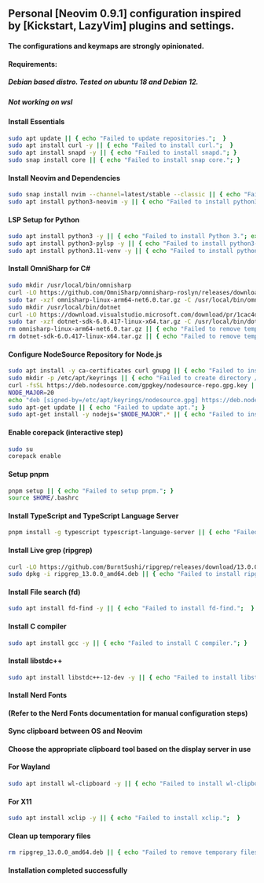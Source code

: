 ## Personal [Neovim 0.9.1] configuration inspired by [Kickstart, LazyVim] plugins and settings.
#### The configurations and keymaps are strongly opinionated.

#### Requirements:
##### Debian based distro. Tested on ubuntu 18 and Debian 12.
##### Not working on wsl

#### Install Essentials
```bash
sudo apt update || { echo "Failed to update repositories.";  }
sudo apt install curl -y || { echo "Failed to install curl.";  }
sudo apt install snapd -y || { echo "Failed to install snapd."; }
sudo snap install core || { echo "Failed to install snap core."; }
```

#### Install Neovim and Dependencies
```bash
sudo snap install nvim --channel=latest/stable --classic || { echo "Failed to install nvim via snap."; }
sudo apt install python3-neovim -y || { echo "Failed to install python3-neovim."; }
```

#### LSP Setup for Python
```bash
sudo apt install python3 -y || { echo "Failed to install Python 3."; exit 1; }
sudo apt install python3-pylsp -y || { echo "Failed to install python3-pylsp."; }
sudo apt install python3.11-venv -y || { echo "Failed to install python3.11-venv."; }
```

#### Install OmniSharp for C#
```bash
sudo mkdir /usr/local/bin/omnisharp
curl -LO https://github.com/OmniSharp/omnisharp-roslyn/releases/download/v1.39.10/omnisharp-linux-arm64-net6.0.tar.gz || { echo "Failed to download OmniSharp.";  }
sudo tar -xzf omnisharp-linux-arm64-net6.0.tar.gz -C /usr/local/bin/omnisharp || { echo "Failed to extract OmniSharp."; }
sudo mkdir /usr/local/bin/dotnet
curl -LO https://download.visualstudio.microsoft.com/download/pr/1cac4d08-3025-4c00-972d-5c7ea446d1d7/a83bc5cbedf8b90495802ccfedaeb2e6/dotnet-sdk-6.0.417-linux-x64.tar.gz || { echo "Failed to download dotnet sdk.";  }
sudo tar -xzf dotnet-sdk-6.0.417-linux-x64.tar.gz -C /usr/local/bin/dotnet || { echo "Failed to extract OmniSharp."; }
rm omnisharp-linux-arm64-net6.0.tar.gz || { echo "Failed to remove temporary files."; }
rm dotnet-sdk-6.0.417-linux-x64.tar.gz || { echo "Failed to remove temporary files."; }
```

#### Configure NodeSource Repository for Node.js
```bash
sudo apt install -y ca-certificates curl gnupg || { echo "Failed to install required packages."; }
sudo mkdir -p /etc/apt/keyrings || { echo "Failed to create directory /etc/apt/keyrings."; }
curl -fsSL https://deb.nodesource.com/gpgkey/nodesource-repo.gpg.key | sudo gpg --dearmor -o /etc/apt/keyrings/nodesource.gpg || { echo "Failed to download and setup NodeSource GPG key."; }
NODE_MAJOR=20
echo "deb [signed-by=/etc/apt/keyrings/nodesource.gpg] https://deb.nodesource.com/node_$NODE_MAJOR.x nodistro main" | sudo tee /etc/apt/sources.list.d/nodesource.list || { echo "Failed to add NodeSource repository."; }
sudo apt-get update || { echo "Failed to update apt."; }
sudo apt-get install -y nodejs="$NODE_MAJOR".* || { echo "Failed to install Node.js."; }
```

#### Enable corepack (interactive step)
```bash
sudo su
corepack enable
```

#### Setup pnpm
```bash
pnpm setup || { echo "Failed to setup pnpm."; }
source $HOME/.bashrc
```

#### Install TypeScript and TypeScript Language Server
```bash
pnpm install -g typescript typescript-language-server || { echo "Failed to install TypeScript and TypeScript Language Server.";  }
```

#### Install Live grep (ripgrep)
```bash
curl -LO https://github.com/BurntSushi/ripgrep/releases/download/13.0.0/ripgrep_13.0.0_amd64.deb || { echo "Failed to download ripgrep.";  }
sudo dpkg -i ripgrep_13.0.0_amd64.deb || { echo "Failed to install ripgrep."; }
```

#### Install File search (fd)
```bash
sudo apt install fd-find -y || { echo "Failed to install fd-find.";  }
```

#### Install C compiler
```bash
sudo apt install gcc -y || { echo "Failed to install C compiler."; }
```

#### Install libstdc++
```bash
sudo apt install libstdc++-12-dev -y || { echo "Failed to install libstdc++-12-dev.";  }
```

#### Install Nerd Fonts
#### (Refer to the Nerd Fonts documentation for manual configuration steps)

#### Sync clipboard between OS and Neovim
#### Choose the appropriate clipboard tool based on the display server in use

#### For Wayland
```bash
sudo apt install wl-clipboard -y || { echo "Failed to install wl-clipboard."; }
```

#### For X11
```bash
sudo apt install xclip -y || { echo "Failed to install xclip.";  }
```

#### Clean up temporary files
```bash
rm ripgrep_13.0.0_amd64.deb || { echo "Failed to remove temporary files."; }
```

#### Installation completed successfully
